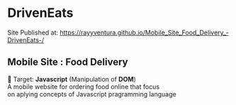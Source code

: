 # DrivenEats

Site Published at: https://rayyventura.github.io/Mobile_Site_Food_Delivery_-DrivenEats-/

## Mobile Site : Food Delivery </br>
🎯 Target: **Javascript** (Manipulation of **DOM**)</br>
A mobile website for ordering food online that focus </br>
on aplying concepts of Javascript pragramming language

